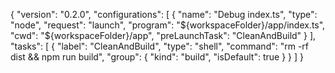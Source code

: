 {
  "version": "0.2.0",
  "configurations": [
    {
      "name": "Debug index.ts",
      "type": "node",
      "request": "launch",
      "program": "${workspaceFolder}/app/index.ts",
      "cwd": "${workspaceFolder}/app",
      "preLaunchTask": "CleanAndBuild"
    }
  ],
  "tasks": [
    {
      "label": "CleanAndBuild",
      "type": "shell",
      "command": "rm -rf dist && npm run build",
      "group": {
        "kind": "build",
        "isDefault": true
      }
    }
  ]
}
